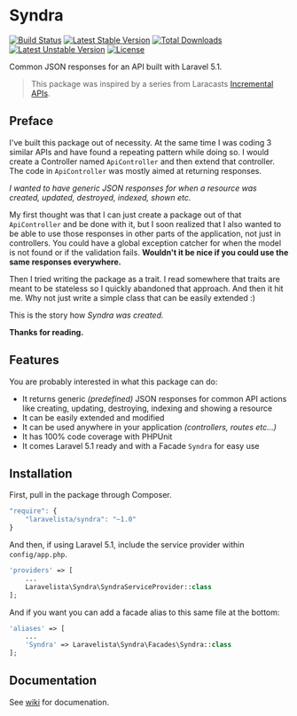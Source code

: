 # Syndra

[![Build Status](https://travis-ci.org/laravelista/Syndra.svg?branch=1.0.0)](https://travis-ci.org/laravelista/Syndra) [![Latest Stable Version](https://poser.pugx.org/laravelista/syndra/v/stable)](https://packagist.org/packages/laravelista/syndra) [![Total Downloads](https://poser.pugx.org/laravelista/syndra/downloads)](https://packagist.org/packages/laravelista/syndra) [![Latest Unstable Version](https://poser.pugx.org/laravelista/syndra/v/unstable)](https://packagist.org/packages/laravelista/syndra) [![License](https://poser.pugx.org/laravelista/syndra/license)](https://packagist.org/packages/laravelista/syndra)

Common JSON responses for an API built with Laravel 5.1.

> This package was inspired by a series from Laracasts [Incremental APIs](https://laracasts.com/series/incremental-api-development).

## Preface

I've built this package out of necessity. At the same time I was coding 3 similar APIs and have found a repeating pattern while doing so. I would create a Controller named `ApiController` and then extend that controller. The code in `ApiController` was mostly aimed at returning responses.
 
*I wanted to have generic JSON responses for when a resource was created, updated, destroyed, indexed, shown etc.*
 
My first thought was that I can just create a package out of that `ApiController` and be done with it, but I soon realized that I also wanted to be able to use those responses in other parts of the application, not just in controllers. You could have a global exception catcher for when the model is not found or if the validation fails. **Wouldn't  it  be nice if you could use the same responses everywhere.**
 
Then I tried writing the package as a trait. I read somewhere that traits are meant  to be stateless so I quickly abandoned that approach. And then it hit me. Why not just write a simple class that can be  easily extended :) 

This is the story how *Syndra was created.*  
 
**Thanks for reading.**
 
## Features
 
You are probably interested in what this package can do:
 
 - It returns generic *(predefined)* JSON responses for common API actions like creating, updating, destroying, indexing and showing a resource
 - It can be easily extended and modified
 - It can be used anywhere in your application *(controllers, routes etc...)*
 - It has 100% code coverage with PHPUnit
 - It comes Laravel 5.1 ready and with a Facade `Syndra` for easy use

## Installation

First, pull in the package through Composer.

```js
"require": {
    "laravelista/syndra": "~1.0"
}
```

And then, if using Laravel 5.1, include the service provider within `config/app.php`.

```php
'providers' => [
    ...
    Laravelista\Syndra\SyndraServiceProvider::class
];
```

And if you want you can add a facade alias to this same file at the bottom:

```php
'aliases' => [
    ...
    'Syndra' => Laravelista\Syndra\Facades\Syndra::class
];
```

## Documentation

See [wiki](https://github.com/laravelista/Syndra/wiki) for documenation.
